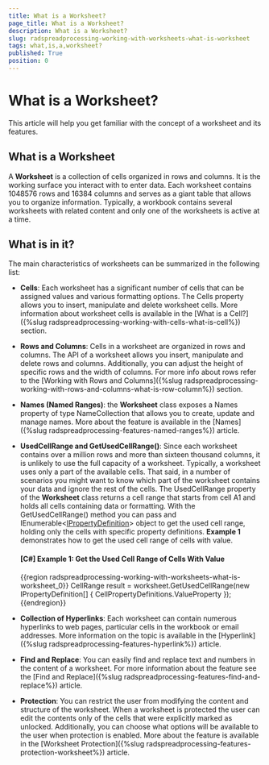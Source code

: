 ```yaml
---
title: What is a Worksheet?
page_title: What is a Worksheet?
description: What is a Worksheet?
slug: radspreadprocessing-working-with-worksheets-what-is-worksheet
tags: what,is,a,worksheet?
published: True
position: 0
---
```


# What is a Worksheet?



This article will help you get familiar with the concept of a worksheet and its features.
      

## What is a Worksheet

A __Worksheet__ is a collection of cells organized in rows and columns. It is the working surface you interact with to enter data. Each worksheet contains 1048576 rows and 16384 columns and serves as a giant table that allows you to organize information. Typically, a workbook contains several worksheets with related content and only one of the worksheets is active at a time.
        

## What is in it?

The main characteristics of worksheets can be summarized in the following list:
        

* __Cells__: Each worksheet has a significant number of cells that can be assigned values and various formatting options. The Cells property allows you to insert, manipulate and delete worksheet cells. More information about worksheet cells is available in the [What is a Cell?]({%slug radspreadprocessing-working-with-cells-what-is-cell%}) section.
            

* __Rows and Columns__: Cells in a worksheet are organized in rows and columns. The API of a worksheet allows you insert, manipulate and delete rows and columns. Additionally, you can adjust the height of specific rows and the width of columns. For more info about rows refer to the [Working with Rows and Columns]({%slug radspreadprocessing-working-with-rows-and-columns-what-is-row-column%}) section.
            

* __Names (Named Ranges)__: the __Worksheet__ class exposes a Names property of type NameCollection that allows you to create, update and manage names. More about the feature is available in the [Names]({%slug radspreadprocessing-features-named-ranges%}) article.
            

* __UsedCellRange and GetUsedCellRange()__: Since each worksheet contains over a million rows and more than sixteen thousand columns, it is unlikely to use the full capacity of a worksheet. Typically, a worksheet uses only a part of the available cells. That said, in a number of scenarios you might want to know which part of the worksheet contains your data and ignore the rest of the cells. The UsedCellRange property of the __Worksheet__ class returns a cell range that starts from cell A1 and holds all cells containing data or formatting. With the GetUsedCellRange() method you can pass and IEnumerable&lt;[IPropertyDefinition](http://docs.telerik.com/devtools/wpf/api/html/T_Telerik_Windows_Documents_Spreadsheet_PropertySystem_IPropertyDefinition_1.htm)&gt; object to get the used cell range, holding only the cells with specific property definitions. __Example 1__ demonstrates how to get the used cell range of cells with value.

	#### __[C#] Example 1: Get the Used Cell Range of Cells With Value__
	
	{{region radspreadprocessing-working-with-worksheets-what-is-worksheet_0}}
		CellRange result = worksheet.GetUsedCellRange(new IPropertyDefinition[] { CellPropertyDefinitions.ValueProperty });
	{{endregion}}

            

* __Collection of Hyperlinks__: Each worksheet can contain numerous hyperlinks to web pages, particular cells in the workbook or email addresses. More information on the topic is available in the [Hyperlink]({%slug radspreadprocessing-features-hyperlink%}) article.
            

* __Find and Replace__: You can easily find and replace text and numbers in the content of a worksheet. For more information about the feature see the [Find and Replace]({%slug radspreadprocessing-features-find-and-replace%}) article.
            

* __Protection__: You can restrict the user from modifying the content and structure of the worksheet. When a worksheet is protected the user can edit the contents only of the cells that were explicitly marked as unlocked. Additionally, you can choose what options will be available to the user when protection is enabled. More about the feature is available in the [Worksheet Protection]({%slug radspreadprocessing-features-protection-worksheet%}) article.
            

